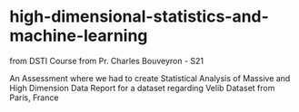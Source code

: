# high-dimensional-statistics-and-machine-learning
from DSTI Course from Pr. Charles Bouveyron - S21

An Assessment where we had to create Statistical Analysis of Massive and High Dimension Data Report for a dataset regarding Velib Dataset from Paris, France
